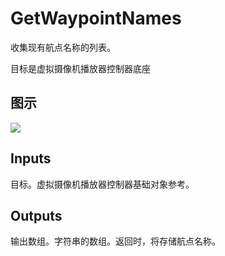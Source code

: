 # GetWaypointNames

收集现有航点名称的列表。

目标是虚拟摄像机播放器控制器底座

## 图示

![]($-20221218-21302980.png)

## Inputs

目标。虚拟摄像机播放器控制器基础对象参考。  

## Outputs

输出数组。字符串的数组。返回时，将存储航点名称。
